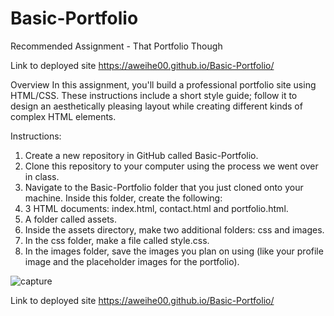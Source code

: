 # Basic-Portfolio
Recommended Assignment - That Portfolio Though

Link to deployed site https://aweihe00.github.io/Basic-Portfolio/

Overview
In this assignment, you'll build a professional portfolio site using HTML/CSS. These instructions include a short style guide; follow it to design an aesthetically pleasing layout while creating different kinds of complex HTML elements.

Instructions:
1. Create a new repository in GitHub called Basic-Portfolio.
2. Clone this repository to your computer using the process we went over in class.
3. Navigate to the Basic-Portfolio folder that you just cloned onto your machine. Inside this folder, create the following:
4. 3 HTML documents: index.html, contact.html and portfolio.html.
5. A folder called assets.
6. Inside the assets directory, make two additional folders: css and images.
7. In the css folder, make a file called style.css.
8. In the images folder, save the images you plan on using (like your profile image and the placeholder images for the portfolio).

![capture](https://user-images.githubusercontent.com/56567819/69487338-94b5bc00-0e1d-11ea-915a-c60201bee8ac.png)

Link to deployed site https://aweihe00.github.io/Basic-Portfolio/
